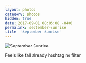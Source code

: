 ```yaml
---
layout: photos
category: photos
hidden: true
date: 2017-09-01 08:05:08 -0400
permalink: september-sunrise
title: "September Sunrise"
---
```


![September Sunrise](http://jonkit.ca/cdn/photos/2017-09-01-september-sunrise.jpeg)

Feels like fall already hashtag no filter 